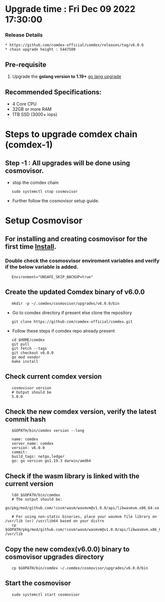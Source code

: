 # Upgrade time : Fri Dec 09 2022 17:30:00

### Release Details
    * https://github.com/comdex-official/comdex/releases/tag/v6.0.0
    * chain upgrade height : 5447500


## Pre-requisite
1. Upgrade the **golang version to 1.19+** [go lang upgrade](https://go.dev/doc/install)

## Recommended Specifications:
   * 4 Core CPU
   * 32GB or more RAM
   * 1TB SSD (3000+ iops)

# Steps to upgrade comdex chain (comdex-1)

## Step -1 : All upgrades will be done using cosmovisor.

* stop the comdex chain

```shell
   sudo systemctl stop cosmovisor
```

* Further follow the cosmovisor setup guide.

# Setup Cosmovisor

## For installing and creating cosmovisor for the first time [Install](https://github.com/comdex-official/networks/blob/main/testnet/cosmovisor-setup.md). 

### Double check the cosmosvisor enviroment variables and verify if the below variable is added.

```shell
   Environment="UNSAFE_SKIP_BACKUP=true"
```

## Create the updated Comdex binary of v6.0.0

```shell
   mkdir -p ~/.comdex/cosmovisor/upgrades/v6.0.0/bin
```
* Go to comdex directory if present else clone the repository

```shell
   git clone https://github.com/comdex-official/comdex.git
```

* Follow these steps if comdex repo already present

```shell
   cd $HOME/comdex
   git pull
   git fetch --tags
   git checkout v6.0.0
   go mod vendor
   make install
```

## Check current comdex version
```shell
   cosmovisor version
   # Output should be
   5.0.0
```

## Check the new comdex version, verify the latest commit hash

```shell
   $GOPATH/bin/comdex version --long

   name: comdex
   server_name: comdex
   version: v6.0.0
   commit: 
   build_tags: netgo,ledger
   go: go version go1.19.3 darwin/amd64

```

## Check if the wasm library is linked with the current version 

```shell
   ldd $GOPATH/bin/comdex
   # The output should be:
   go/pkg/mod/github.com/!cosm!wasm/wasmvm@v1.0.0/api/libwasmvm.x86_64.so

   # For using non-static binaries, place your wasmvm file library on /usr/lib (or) /usr/lib64 based on your distro
   cp $GOPATH/pkg/mod/github.com/!cosm!wasm/wasmvm@v1.0.0/api/libwasmvm.x86_64.so /usr/lib
```


## Copy the new comdex(v6.0.0) binary to cosmovisor upgrades directory

```shell
   cp $GOPATH/bin/comdex ~/.comdex/cosmovisor/upgrades/v6.0.0/bin
```

## Start the cosmovisor

```shell
   sudo systemctl start cosmovisor
```
